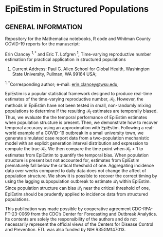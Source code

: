 # EpiEstim in Structured Populations

## GENERAL INFORMATION
Repository for the Mathematica notebooks, R code and Whitman County COVID-19 reports for the manuscript:

Erin Clancey $^{1,\ast}$ and Eric T. Lofgren $^1$, Time-varying reproductive number estimation for practical application in structured populations

1. Current Address: Paul G. Allen School for Global Health, Washington State University, Pullman, WA 99164 USA;

$^{1,\ast}$Corresponding author; e-mail: erin.clancey@wsu.edu;

EpiEstim is a popular statistical framework designed to produce real-time estimates of the time-varying reproductive number, $\mathcal{R}_t$. However, the methods in  EpiEstim have not been tested in small, non-randomly mixing populations to determine if the resulting $\mathcal{R}_t$ estimates are temporally biased. Thus, we evaluate the the temporal performance of EpiEstim estimates when population structure is present. Then, we demonstrate how to recover temporal accuracy using an approximation with EpiEstim. Following a real-world example of a COVID-19 outbreak in a small university town, we generate simulated case report data from a two-population mechanistic model with an explicit generation interval distribution and expression to compute the true $\mathcal{R}_t$. We then compare the time point when $\mathcal{R}_t<1$ to estimates from EpiEstim to quantify the temporal bias. When population structure is present but not accounted for, estimates from EpiEstim prematurely fall below the critical threshold of one. Aggregating incidence data over weeks compared to daily data does not change the affect of population structure. We show it is possible to recover the correct timing by using the lagging subpopulation outbreak to estimate $\mathcal{R}_t$ within EpiEstim. Since population structure can bias $\mathcal{R}_t$ near the critical threshold of one, EpiEstim should be prudently applied to incidence data from structured populations.

This publication was made possible by cooperative agreement CDC-RFA-FT-23-0069 from the CDC’s Center for Forecasting and Outbreak Analytics. Its contents are solely the responsibility of the authors and do not necessarily represent the official views of the Centers for Disease Control and Prevention.  ETL was also funded by NIH R35GM147013.
